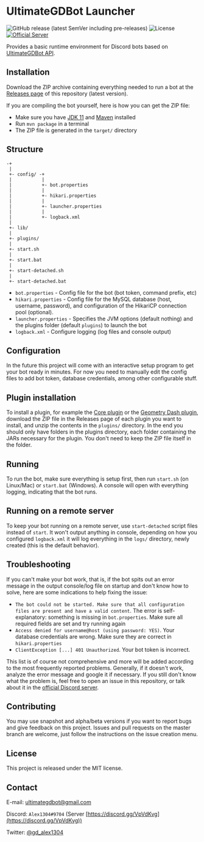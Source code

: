# UltimateGDBot Launcher

![GitHub release (latest SemVer including pre-releases)](https://img.shields.io/github/v/release/ultimategdbot/ultimategdbot-launcher?include_prereleases&sort=semver)
![License](https://img.shields.io/github/license/ultimategdbot/ultimategdbot-launcher)
[![Official Server](https://img.shields.io/discord/357655103768887297?color=%237289DA&label=Official%20Server&logo=discord)](https://discord.gg/VpVdKvg)

Provides a basic runtime environment for Discord bots based on [UltimateGDBot API](https://github.com/ultimategdbot/ultimategdbot).

## Installation

Download the ZIP archive containing everything needed to run a bot at the [Releases page](https://github.com/ultimategdbot/ultimategdbot-launcher/releases) of this repository (latest version).

If you are compiling the bot yourself, here is how you can get the ZIP file:
- Make sure you have [JDK 11](https://adoptopenjdk.net/?variant=openjdk11&jvmVariant=hotspot) and [Maven](https://maven.apache.org) installed
- Run `mvn package` in a terminal
- The ZIP file is generated in the `target/` directory

## Structure

```
-+
 |
 +- config/ -+
 |           |
 |           +- bot.properties
 |           |
 |           +- hikari.properties
 |           |
 |           +- launcher.properties
 |           |
 |           +- logback.xml
 |
 +- lib/
 |
 +- plugins/
 |
 +- start.sh
 |
 +- start.bat
 |
 +- start-detached.sh
 |
 +- start-detached.bat
```

- `bot.properties` - Config file for the bot (bot token, command prefix, etc)
- `hikari.properties` - Config file for the MySQL database (host, username, password), and configuration of the HikariCP connection pool (optional).
- `launcher.properties` - Specifies the JVM options (default nothing) and the plugins folder (default `plugins`) to launch the bot
- `logback.xml` - Configure logging (log files and console output)

## Configuration

In the future this project will come with an interactive setup program to get your bot ready in minutes. For now you need to manually edit the config files to add bot token, database credentials, among other configurable stuff.

## Plugin installation

To install a plugin, for example the [Core plugin](https://github.com/ultimategdbot/ultimategdbot-core-plugin) or the [Geometry Dash plugin](https://github.com/ultimategdbot/ultimategdbot-gd-plugin), download the ZIP file in the Releases page of each plugin you want to install, and unzip the contents in the `plugins/` directory. In the end you should only have folders in the plugins directory, each folder containing the JARs necessary for the plugin. You don't need to keep the ZIP file itself in the folder.

## Running

To run the bot, make sure everything is setup first, then run `start.sh` (on Linux/Mac) or `start.bat` (Windows). A console will open with everything logging, indicating that the bot runs.

## Running on a remote server

To keep your bot running on a remote server, use `start-detached` script files instead of `start`. It won't output anything in console, depending on how you configured `logback.xml` it will log everything in the `logs/` directory, newly created (this is the default behavior).

## Troubleshooting

If you can't make your bot work, that is, if the bot spits out an error message in the output console/log file on startup and don't know how to solve, here are some indications to help fixing the issue:

* `The bot could not be started. Make sure that all configuration files are present and have a valid content`. The error is self-explanatory: something is missing in `bot.properties`. Make sure all required fields are set and try running again
* `Access denied for username@host (using password: YES)`. Your database credentials are wrong. Make sure they are correct in `hikari.properties`
* `ClientException [...] 401 Unauthorized`. Your bot token is incorrect.

This list is of course not comprehensive and more will be added according to the most frequently reported problems. Generally, if it doesn't work, analyze the error message and google it if necessary. If you still don't know what the problem is, feel free to open an issue in this repository, or talk about it in the [official Discord server](https://discord.gg/VpVdKvg).

## Contributing

You may use snapshot and alpha/beta versions if you want to report bugs and give feedback on this project. Issues and pull requests on the master branch are welcome, just follow the instructions on the issue creation menu.

## License

This project is released under the MIT license.

## Contact

E-mail: ultimategdbot@gmail.com

Discord: `Alex1304#9704` (Server [https://discord.gg/VpVdKvg](https://discord.gg/VpVdKvg))

Twitter: [@gd_alex1304](https://twitter.com/gd_alex1304)
